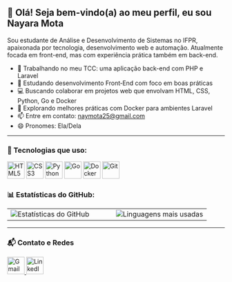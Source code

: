 ## 👋 Olá! Seja bem-vindo(a) ao meu perfil, eu sou Nayara Mota

Sou estudante de Análise e Desenvolvimento de Sistemas no IFPR, apaixonada por tecnologia, desenvolvimento web e automação. Atualmente focada em front-end, mas com experiência prática também em back-end.

- 🔧 Trabalhando no meu TCC: uma aplicação back-end com PHP e Laravel  
- 🌱 Estudando desenvolvimento Front‑End com foco em boas práticas  
- 💻 Buscando colaborar em projetos web que envolvam HTML, CSS, Python, Go e Docker  
- 🐳 Explorando melhores práticas com Docker para ambientes Laravel  
- 📫 Entre em contato: [naymota25@gmail.com](mailto:naymota25@gmail.com)  
- 😄 Pronomes: Ela/Dela

---

### 🧠 Tecnologias que uso:

<p align="left">
  <img src="https://cdn.jsdelivr.net/gh/devicons/devicon/icons/html5/html5-original.svg" alt="HTML5" width="40" height="40"/>
  <img src="https://cdn.jsdelivr.net/gh/devicons/devicon/icons/css3/css3-original.svg" alt="CSS3" width="40" height="40"/>
  <img src="https://cdn.jsdelivr.net/gh/devicons/devicon/icons/python/python-original.svg" alt="Python" width="40" height="40"/>
  <img src="https://cdn.jsdelivr.net/gh/devicons/devicon/icons/go/go-original.svg" alt="Go" width="40" height="40"/>
  <img src="https://cdn.jsdelivr.net/gh/devicons/devicon/icons/docker/docker-original.svg" alt="Docker" width="40" height="40"/>
  <img src="https://cdn.jsdelivr.net/gh/devicons/devicon/icons/git/git-original.svg" alt="Git" width="40" height="40"/>
</p>


### 📊 Estatísticas do GitHub:

<table>
  <tr>
    <td>
      <img src="https://github-readme-stats.vercel.app/api?username=NayaraMferreira&show_icons=true&theme=radical" alt="Estatísticas do GitHub" />
    </td>
    <td width="30"></td>
    <td>
      <img src="https://github-readme-stats.vercel.app/api/top-langs/?username=NayaraMferreira&layout=compact&theme=radical" alt="Linguagens mais usadas" />
    </td>
  </tr>
</table>

---

### 📬 Contato e Redes

<p align="left">
  <a href="mailto:naymota25@gmail.com">
    <img src="https://upload.wikimedia.org/wikipedia/commons/7/7e/Gmail_icon_%282020%29.svg" alt="Gmail" width="40" height="40"/>
  </a>
  <a href="https://www.linkedin.com/in/nayara-mota-59139b373?trk=contact-info" target="_blank">
    <img src="https://cdn.jsdelivr.net/gh/devicons/devicon/icons/linkedin/linkedin-original.svg" alt="LinkedIn" width="40" height="40"/>
  </a>
</p>

